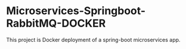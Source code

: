 # Microservices-Springboot-RabbitMQ-DOCKER

This project is Docker deployment of a spring-boot microservices app.  
